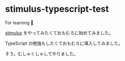 # stimulus-typescript-test
For learning 👊

[stimulus](https://stimulusjs.org/) をやってみたくておもむろに始めてみました。

TypeScript の勉強もしたくておもむろに導入してみました。

そう。むしゃくしゃしてやりました。
